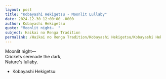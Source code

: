 ```yaml
---
layout: post
title: "Kobayashi Hekigetsu - Moonlit Lullaby"
date: 2024-12-30 12:00:00 -0000
author: Kobayashi Hekigetsu
quote: "Moonlit night—  "
subject: Haikai no Renga Tradition
permalink: /Haikai no Renga Tradition/Kobayashi Hekigetsu/Kobayashi Hekigetsu - Moonlit Lullaby
---
```


Moonlit night—  
Crickets serenade the dark,  
Nature's lullaby.

- Kobayashi Hekigetsu
